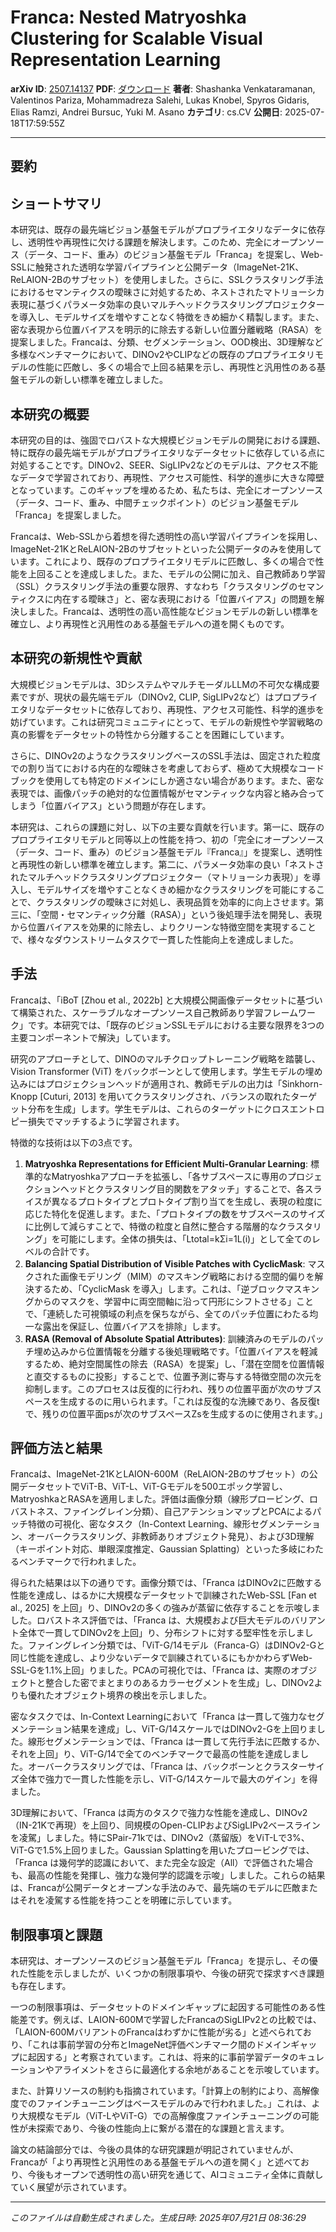 # Franca: Nested Matryoshka Clustering for Scalable Visual Representation   Learning

**arXiv ID**: [2507.14137](http://arxiv.org/abs/2507.14137v1)
**PDF**: [ダウンロード](http://arxiv.org/pdf/2507.14137v1.pdf)
**著者**: Shashanka Venkataramanan, Valentinos Pariza, Mohammadreza Salehi, Lukas Knobel, Spyros Gidaris, Elias Ramzi, Andrei Bursuc, Yuki M. Asano
**カテゴリ**: cs.CV
**公開日**: 2025-07-18T17:59:55Z

---

## 要約

## ショートサマリ
本研究は、既存の最先端ビジョン基盤モデルがプロプライエタリなデータに依存し、透明性や再現性に欠ける課題を解決します。このため、完全にオープンソース（データ、コード、重み）のビジョン基盤モデル「Franca」を提案し、Web-SSLに触発された透明な学習パイプラインと公開データ（ImageNet-21K、ReLAION-2Bのサブセット）を使用しました。さらに、SSLクラスタリング手法におけるセマンティクスの曖昧さに対処するため、ネストされたマトリョーシカ表現に基づくパラメータ効率の良いマルチヘッドクラスタリングプロジェクターを導入し、モデルサイズを増やすことなく特徴をきめ細かく精製します。また、密な表現から位置バイアスを明示的に除去する新しい位置分離戦略（RASA）を提案しました。Francaは、分類、セグメンテーション、OOD検出、3D理解など多様なベンチマークにおいて、DINOv2やCLIPなどの既存のプロプライエタリモデルの性能に匹敵し、多くの場合で上回る結果を示し、再現性と汎用性のある基盤モデルの新しい標準を確立しました。

## 本研究の概要
本研究の目的は、強固でロバストな大規模ビジョンモデルの開発における課題、特に既存の最先端モデルがプロプライエタリなデータセットに依存している点に対処することです。DINOv2、SEER、SigLIPv2などのモデルは、アクセス不能なデータで学習されており、再現性、アクセス可能性、科学的進歩に大きな障壁となっています。このギャップを埋めるため、私たちは、完全にオープンソース（データ、コード、重み、中間チェックポイント）のビジョン基盤モデル「Franca」を提案しました。

Francaは、Web-SSLから着想を得た透明性の高い学習パイプラインを採用し、ImageNet-21KとReLAION-2Bのサブセットといった公開データのみを使用しています。これにより、既存のプロプライエタリモデルに匹敵し、多くの場合で性能を上回ることを達成しました。また、モデルの公開に加え、自己教師あり学習（SSL）クラスタリング手法の重要な限界、すなわち「クラスタリングのセマンティクスに内在する曖昧さ」と、密な表現における「位置バイアス」の問題を解決しました。Francaは、透明性の高い高性能なビジョンモデルの新しい標準を確立し、より再現性と汎用性のある基盤モデルへの道を開くものです。

## 本研究の新規性や貢献
大規模ビジョンモデルは、3DシステムやマルチモーダルLLMの不可欠な構成要素ですが、現状の最先端モデル（DINOv2, CLIP, SigLIPv2など）はプロプライエタリなデータセットに依存しており、再現性、アクセス可能性、科学的進歩を妨げています。これは研究コミュニティにとって、モデルの新規性や学習戦略の真の影響をデータセットの特性から分離することを困難にしています。

さらに、DINOv2のようなクラスタリングベースのSSL手法は、固定された粒度での割り当てにおける内在的な曖昧さを考慮しておらず、極めて大規模なコードブックを使用しても特定のドメインにしか適さない場合があります。また、密な表現では、画像パッチの絶対的な位置情報がセマンティックな内容と絡み合ってしまう「位置バイアス」という問題が存在します。

本研究は、これらの課題に対し、以下の主要な貢献を行います。第一に、既存のプロプライエタリモデルと同等以上の性能を持つ、初の「完全にオープンソース（データ、コード、重み）のビジョン基盤モデル『Franca』」を提案し、透明性と再現性の新しい標準を確立します。第二に、パラメータ効率の良い「ネストされたマルチヘッドクラスタリングプロジェクター（マトリョーシカ表現）」を導入し、モデルサイズを増やすことなくきめ細かなクラスタリングを可能にすることで、クラスタリングの曖昧さに対処し、表現品質を効率的に向上させます。第三に、「空間・セマンティック分離（RASA）」という後処理手法を開発し、表現から位置バイアスを効果的に除去し、よりクリーンな特徴空間を実現することで、様々なダウンストリームタスクで一貫した性能向上を達成しました。

## 手法
Francaは、「iBoT [Zhou et al., 2022b] と大規模公開画像データセットに基づいて構築された、スケーラブルなオープンソース自己教師あり学習フレームワーク」です。本研究では、「既存のビジョンSSLモデルにおける主要な限界を3つの主要コンポーネントで解決」しています。

研究のアプローチとして、DINOのマルチクロップトレーニング戦略を踏襲し、Vision Transformer (ViT) をバックボーンとして使用します。学生モデルの埋め込みにはプロジェクションヘッドが適用され、教師モデルの出力は「Sinkhorn-Knopp [Cuturi, 2013] を用いてクラスタリングされ、バランスの取れたターゲット分布を生成」します。学生モデルは、これらのターゲットにクロスエントロピー損失でマッチするように学習されます。

特徴的な技術は以下の3点です。
1.  **Matryoshka Representations for Efficient Multi-Granular Learning**: 標準的なMatryoshkaアプローチを拡張し、「各サブスペースに専用のプロジェクションヘッドとクラスタリング目的関数をアタッチ」することで、各スライスが異なるプロトタイプとプロトタイプ割り当てを生成し、表現の粒度に応じた特化を促進します。また、「プロトタイプの数をサブスペースのサイズに比例して減らすことで、特徴の粒度と自然に整合する階層的なクラスタリング」を可能にします。全体の損失は、「Ltotal=kΣi=1L(i)」として全てのレベルの合計です。
2.  **Balancing Spatial Distribution of Visible Patches with CyclicMask**: マスクされた画像モデリング（MIM）のマスキング戦略における空間的偏りを解決するため、「CyclicMask を導入」します。これは、「逆ブロックマスキングからのマスクを、学習中に両空間軸に沿って円形にシフトさせる」ことで、「連続した可視領域の利点を保ちながら、全てのパッチ位置にわたる均一な露出を保証し、位置バイアスを排除」します。
3.  **RASA (Removal of Absolute Spatial Attributes)**: 訓練済みのモデルのパッチ埋め込みから位置情報を分離する後処理戦略です。「位置バイアスを軽減するため、絶対空間属性の除去（RASA）を提案」し、「潜在空間を位置情報と直交するものに投影」することで、位置予測に寄与する特徴空間の次元を抑制します。このプロセスは反復的に行われ、残りの位置平面が次のサブスペースを生成するのに用いられます。「これは反復的な洗練であり、各反復tで、残りの位置平面psが次のサブスペースZsを生成するのに使用されます。」

## 評価方法と結果
Francaは、ImageNet-21KとLAION-600M（ReLAION-2Bのサブセット）の公開データセットでViT-B、ViT-L、ViT-Gモデルを500エポック学習し、MatryoshkaとRASAを適用しました。評価は画像分類（線形プロービング、ロバストネス、ファイングレイン分類）、自己アテンションマップとPCAによるパッチ特徴の可視化、密なタスク（In-Context Learning、線形セグメンテーション、オーバークラスタリング、非教師ありオブジェクト発見）、および3D理解（キーポイント対応、単眼深度推定、Gaussian Splatting）といった多岐にわたるベンチマークで行われました。

得られた結果は以下の通りです。画像分類では、「Franca はDINOv2に匹敵する性能を達成し、はるかに大規模なデータセットで訓練されたWeb-SSL [Fan et al., 2025] を上回」り、DINOv2の多くの強みが蒸留に依存することを示唆しました。ロバストネス評価では、「Franca は、大規模および巨大モデルのバリアント全体で一貫してDINOv2を上回」り、分布シフトに対する堅牢性を示しました。ファイングレイン分類では、「ViT-G/14モデル（Franca-G）はDINOv2-Gと同じ性能を達成し、より少ないデータで訓練されているにもかかわらずWeb-SSL-Gを1.1%上回」りました。PCAの可視化では、「Franca は、実際のオブジェクトと整合した密でまとまりのあるカラーセグメントを生成」し、DINOv2よりも優れたオブジェクト境界の検出を示しました。

密なタスクでは、In-Context Learningにおいて「Franca は一貫して強力なセグメンテーション結果を達成」し、ViT-G/14スケールではDINOv2-Gを上回りました。線形セグメンテーションでは、「Franca は一貫して先行手法に匹敵するか、それを上回」り、ViT-G/14で全てのベンチマークで最高の性能を達成しました。オーバークラスタリングでは、「Franca は、バックボーンとクラスターサイズ全体で強力で一貫した性能を示し、ViT-G/14スケールで最大のゲイン」を得ました。

3D理解において、「Franca は両方のタスクで強力な性能を達成し、DINOv2（IN-21Kで再現）を上回り、同規模のOpen-CLIPおよびSigLIPv2ベースラインを凌駕」しました。特にSPair-71kでは、DINOv2（蒸留版）をViT-Lで3%、ViT-Gで1.5%上回りました。Gaussian Splattingを用いたプロービングでは、「Franca は幾何学的認識において、また完全な設定（All）で評価された場合も、最高の性能を発揮し、強力な幾何学的認識を示唆」しました。これらの結果は、Francaが公開データとオープンな手法のみで、最先端のモデルに匹敵またはそれを凌駕する性能を持つことを明確に示しています。

## 制限事項と課題
本研究は、オープンソースのビジョン基盤モデル「Franca」を提示し、その優れた性能を示しましたが、いくつかの制限事項や、今後の研究で探求すべき課題も存在します。

一つの制限事項は、データセットのドメインギャップに起因する可能性のある性能差です。例えば、LAION-600Mで学習したFrancaのSigLIPv2との比較では、「LAION-600MバリアントのFrancaはわずかに性能が劣る」と述べられており、「これは事前学習の分布とImageNet評価ベンチマーク間のドメインギャップに起因する」と考察されています。これは、将来的に事前学習データのキュレーションやアライメントをさらに最適化する余地があることを示唆しています。

また、計算リソースの制約も指摘されています。「計算上の制約により、高解像度でのファインチューニングはベースモデルのみで行われました。」これは、より大規模なモデル（ViT-LやViT-G）での高解像度ファインチューニングの可能性が未探索であり、今後の性能向上に繋がる潜在的な課題と言えます。

論文の結論部分では、今後の具体的な研究課題が明記されていませんが、Francaが「より再現性と汎用性のある基盤モデルへの道を開く」と述べており、今後もオープンで透明性の高い研究を通じて、AIコミュニティ全体に貢献していく展望が示されています。

---

*このファイルは自動生成されました。生成日時: 2025年07月21日 08:36:29*
